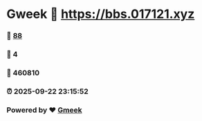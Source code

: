 # Gweek :link: https://bbs.017121.xyz 
### :page_facing_up: [88](https://bbs.017121.xyz/tag.html) 
### :speech_balloon: 4 
### :hibiscus: 460810 
### :alarm_clock: 2025-09-22 23:15:52 
### Powered by :heart: [Gmeek](https://github.com/Meekdai/Gmeek)
